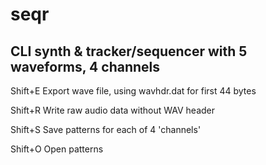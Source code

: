 # seqr
## CLI synth &amp; tracker/sequencer with 5 waveforms, 4 channels

Shift+E   Export wave file, using wavhdr.dat for first 44 bytes

Shift+R   Write raw audio data without WAV header

Shift+S   Save patterns for each of 4 'channels'

Shift+O   Open patterns
